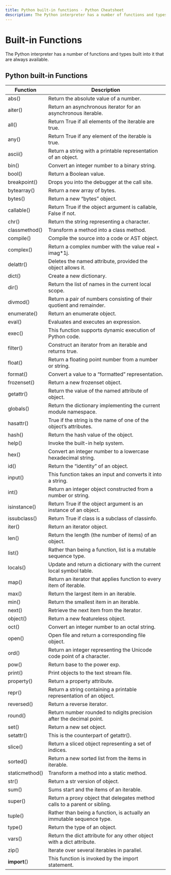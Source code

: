 ```yaml
---
title: Python built-in functions - Python Cheatsheet
description: The Python interpreter has a number of functions and types built into it that are always available.
---
```


# Built-in Functions

The Python interpreter has a number of functions and types built into it that are always available.

## Python built-in Functions

| Function                                                             | Description                                                               |
| -------------------------------------------------------------------- | ------------------------------------------------------------------------- |
| <router-link to='/builtin/abs'>abs()</router-link>                   | Return the absolute value of a number.                                    |
| <router-link to='/builtin/aiter'>aiter()</router-link>               | Return an asynchronous iterator for an asynchronous iterable.             |
| <router-link to='/builtin/all'>all()</router-link>                   | Return True if all elements of the iterable are true.                     |
| <router-link to='/builtin/any'>any()</router-link>                   | Return True if any element of the iterable is true.                       |
| <router-link to='/builtin/ascii'>ascii()</router-link>               | Return a string with a printable representation of an object.             |
| <router-link to='/builtin/bin'>bin()</router-link>                   | Convert an integer number to a binary string.                             |
| <router-link to='/builtin/bool'>bool()</router-link>                 | Return a Boolean value.                                                   |
| <router-link to='/builtin/breakpoint'>breakpoint()</router-link>     | Drops you into the debugger at the call site.                             |
| <router-link to='/builtin/bytearray'>bytearray()</router-link>       | Return a new array of bytes.                                              |
| <router-link to='/builtin/bytes'>bytes()</router-link>               | Return a new “bytes” object.                                              |
| <router-link to='/builtin/callable'>callable()</router-link>         | Return True if the object argument is callable, False if not.             |
| <router-link to='/builtin/chr'>chr()</router-link>                   | Return the string representing a character.                               |
| <router-link to='/builtin/classmethod'>classmethod()</router-link>   | Transform a method into a class method.                                   |
| <router-link to='/builtin/compile'>compile()</router-link>           | Compile the source into a code or AST object.                             |
| <router-link to='/builtin/complex'>complex()</router-link>           | Return a complex number with the value real + imag\*1j.                   |
| <router-link to='/builtin/delattr'>delattr()</router-link>           | Deletes the named attribute, provided the object allows it.               |
| <router-link to='/builtin/dict'>dict()</router-link>                 | Create a new dictionary.                                                  |
| <router-link to='/builtin/dir'>dir()</router-link>                   | Return the list of names in the current local scope.                      |
| <router-link to='/builtin/divmod'>divmod()</router-link>             | Return a pair of numbers consisting of their quotient and remainder.      |
| <router-link to='/builtin/enumerate'>enumerate()</router-link>       | Return an enumerate object.                                               |
| <router-link to='/builtin/eval'>eval()</router-link>                 | Evaluates and executes an expression.                                     |
| <router-link to='/builtin/exec'>exec()</router-link>                 | This function supports dynamic execution of Python code.                  |
| <router-link to='/builtin/filter'>filter()</router-link>             | Construct an iterator from an iterable and returns true.                  |
| <router-link to='/builtin/float'>float()</router-link>               | Return a floating point number from a number or string.                   |
| <router-link to='/builtin/format'>format()</router-link>             | Convert a value to a “formatted” representation.                          |
| <router-link to='/builtin/frozenset'>frozenset()</router-link>       | Return a new frozenset object.                                            |
| <router-link to='/builtin/getattr'>getattr()</router-link>           | Return the value of the named attribute of object.                        |
| <router-link to='/builtin/globals'>globals()</router-link>           | Return the dictionary implementing the current module namespace.          |
| <router-link to='/builtin/hasattr'>hasattr()</router-link>           | True if the string is the name of one of the object’s attributes.         |
| <router-link to='/builtin/hash'>hash()</router-link>                 | Return the hash value of the object.                                      |
| <router-link to='/builtin/help'>help()</router-link>                 | Invoke the built-in help system.                                          |
| <router-link to='/builtin/hex'>hex()</router-link>                   | Convert an integer number to a lowercase hexadecimal string.              |
| <router-link to='/builtin/id'>id()</router-link>                     | Return the “identity” of an object.                                       |
| <router-link to='/builtin/input'>input()</router-link>               | This function takes an input and converts it into a string.               |
| <router-link to='/builtin/int'>int()</router-link>                   | Return an integer object constructed from a number or string.             |
| <router-link to='/builtin/isinstance'>isinstance()</router-link>     | Return True if the object argument is an instance of an object.           |
| <router-link to='/builtin/issubclass'>issubclass()</router-link>     | Return True if class is a subclass of classinfo.                          |
| <router-link to='/builtin/iter'>iter()</router-link>                 | Return an iterator object.                                                |
| <router-link to='/builtin/len'>len()</router-link>                   | Return the length (the number of items) of an object.                     |
| <router-link to='/builtin/list'>list()</router-link>                 | Rather than being a function, list is a mutable sequence type.            |
| <router-link to='/builtin/locals'>locals()</router-link>             | Update and return a dictionary with the current local symbol table.       |
| <router-link to='/builtin/map'>map()</router-link>                   | Return an iterator that applies function to every item of iterable.       |
| <router-link to='/builtin/max'>max()</router-link>                   | Return the largest item in an iterable.                                   |
| <router-link to='/builtin/min'>min()</router-link>                   | Return the smallest item in an iterable.                                  |
| <router-link to='/builtin/next'>next()</router-link>                 | Retrieve the next item from the iterator.                                 |
| <router-link to='/builtin/object'>object()</router-link>             | Return a new featureless object.                                          |
| <router-link to='/builtin/oct'>oct()</router-link>                   | Convert an integer number to an octal string.                             |
| <router-link to='/builtin/open'>open()</router-link>                 | Open file and return a corresponding file object.                         |
| <router-link to='/builtin/ord'>ord()</router-link>                   | Return an integer representing the Unicode code point of a character.     |
| <router-link to='/builtin/pow'>pow()</router-link>                   | Return base to the power exp.                                             |
| <router-link to='/builtin/print'>print()</router-link>               | Print objects to the text stream file.                                    |
| <router-link to='/builtin/property'>property()</router-link>         | Return a property attribute.                                              |
| <router-link to='/builtin/repr'>repr()</router-link>                 | Return a string containing a printable representation of an object.       |
| <router-link to='/builtin/reversed'>reversed()</router-link>         | Return a reverse iterator.                                                |
| <router-link to='/builtin/round'>round()</router-link>               | Return number rounded to ndigits precision after the decimal point.       |
| <router-link to='/builtin/set'>set()</router-link>                   | Return a new set object.                                                  |
| <router-link to='/builtin/setattr'>setattr()</router-link>           | This is the counterpart of getattr().                                     |
| <router-link to='/builtin/slice'>slice()</router-link>               | Return a sliced object representing a set of indices.                     |
| <router-link to='/builtin/sorted'>sorted()</router-link>             | Return a new sorted list from the items in iterable.                      |
| <router-link to='/builtin/staticmethod'>staticmethod()</router-link> | Transform a method into a static method.                                  |
| <router-link to='/builtin/str'>str()</router-link>                   | Return a str version of object.                                           |
| <router-link to='/builtin/sum'>sum()</router-link>                   | Sums start and the items of an iterable.                                  |
| <router-link to='/builtin/super'>super()</router-link>               | Return a proxy object that delegates method calls to a parent or sibling. |
| <router-link to='/builtin/tuple'>tuple()</router-link>               | Rather than being a function, is actually an immutable sequence type.     |
| <router-link to='/builtin/type'>type()</router-link>                 | Return the type of an object.                                             |
| <router-link to='/builtin/vars'>vars()</router-link>                 | Return the dict attribute for any other object with a dict attribute.     |
| <router-link to='/builtin/zip'>zip()</router-link>                   | Iterate over several iterables in parallel.                               |
| <router-link to='/builtin/import'>**import**()</router-link>         | This function is invoked by the import statement.                         |
